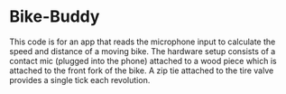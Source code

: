 # Bike-Buddy

This code is for an app that reads the microphone input to calculate the speed and distance of a moving bike. The hardware setup consists of a contact mic (plugged into the phone) attached to a wood piece which is attached to the front fork of the bike. A zip tie attached to the tire valve provides a single tick each revolution. 
